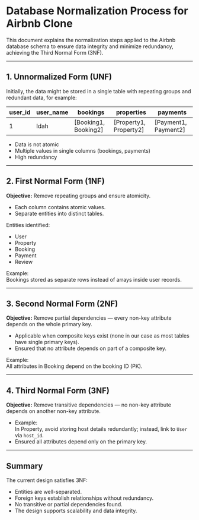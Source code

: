 # Database Normalization Process for Airbnb Clone

This document explains the normalization steps applied to the Airbnb database schema to ensure data integrity and minimize redundancy, achieving the Third Normal Form (3NF).

---

## 1. Unnormalized Form (UNF)

Initially, the data might be stored in a single table with repeating groups and redundant data, for example:

| user_id | user_name | bookings                  | properties                       | payments                    |
|---------|-----------|---------------------------|---------------------------------|-----------------------------|
| 1       | Idah      | [Booking1, Booking2]      | [Property1, Property2]           | [Payment1, Payment2]        |

- Data is not atomic
- Multiple values in single columns (bookings, payments)
- High redundancy

---

## 2. First Normal Form (1NF)

**Objective:** Remove repeating groups and ensure atomicity.

- Each column contains atomic values.
- Separate entities into distinct tables.

Entities identified:

- User
- Property
- Booking
- Payment
- Review

Example:  
Bookings stored as separate rows instead of arrays inside user records.

---

## 3. Second Normal Form (2NF)

**Objective:** Remove partial dependencies — every non-key attribute depends on the whole primary key.

- Applicable when composite keys exist (none in our case as most tables have single primary keys).
- Ensured that no attribute depends on part of a composite key.

Example:  
All attributes in Booking depend on the booking ID (PK).

---

## 4. Third Normal Form (3NF)

**Objective:** Remove transitive dependencies — no non-key attribute depends on another non-key attribute.

- Example:  
In Property, avoid storing host details redundantly; instead, link to `User` via `host_id`.
- Ensured all attributes depend only on the primary key.

---

## Summary

The current design satisfies 3NF:

- Entities are well-separated.
- Foreign keys establish relationships without redundancy.
- No transitive or partial dependencies found.
- The design supports scalability and data integrity.
